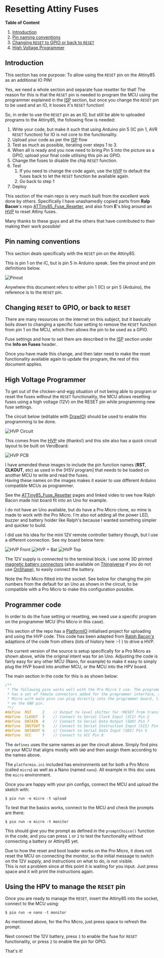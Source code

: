 # Resetting Attiny Fuses

**Table of Content**

1. [Introduction](#introduction)
2. [Pin naming conventions](#pin-naming-conventions)
3. [Changing `RESET` to GPIO or back to `RESET`](#changing-reset-to-gpio-or-back-to-reset)
4. [High Voltage Programmer](#high-voltage-programmer)

## Introduction

This section has one purpose: To allow using the `RESET` pin on the Attiny85 as
an additional IO PIN!

Yes, we need a whole section and separate fuse resetter for that! The reason
for this is that the `RESET` pin is needed to program the MCU using the
programmer explained in the [ISP] section, but once you change the `RESET` pin
to be used and an IO, it looses it's `RESET` function!

So, in order to use the `RESET` pin as an IO, but still be able to uploaded
programs to the Attiny85, the following flow is needed:

1. Write your code, but make it such that using Arduino pin 5 (IC pin 1, AVR
   `RESET` function) for IO is not core to the functionality.
2. Upload your code as per the [ISP] flow
3. Test as much as possible, iterating over steps 1 to 3.
4. When all is ready and you now need to bring Pin 5 into the picture as a
   GPIO, upload your final code utilising this pin as GPIO.
5. Change the fuses to disable the chip `RESET` function.
6. Test
    1. If you need to change the code again, use the [HVP] to default the
        fuses back to let the `RESET` function be available again.
    2. Go back to step 1
7. Deploy

This section of the main repo is very much built from the excellent work done
by others. Specifically I have unashamedly copied parts from **Ralp Bacon**'s
repo [ATTiny85_Fuse_Resetter], and also from **E**'s blog around an [HVP] to
reset Attiny fuses.

Many thanks to these guys and all the others that have contributed to their
making their work possible!

## Pin naming conventions

This section deals specifically with the `RESET` pin on the Attiny85.

This is pin 1 on the IC, but is pin 5 in Arduino speak. See the pinout and pin
definitions below.

![Pinout](doc/attiny_pinout.png)

Anywhere this document refers to either pin 1 (IC) or pin 5 (Arduino), the
reference is to the `RESET` pin.

## Changing `RESET` to GPIO, or back to `RESET`

There are many resources on the internet on this subject, but it basically
boils down to changing a specific fuse setting to remove the `RESET` function
from pin 1 on the MCU, which then allows the pin to be used as a GPIO.

Fuse settings and how to set them are described in the [ISP] section under the
**Info on Fuses** header.

Once you have made this change, and then later need to make the reset
functionality available again to update the program, the rest of this document
applies.

## High Voltage Programmer

To get out of the chicken-and-egg situation of not being able to program or
reset the fuses without the `RESET` functionality, the MCU allows resetting
fuses using a high voltage (12V) on the RESET pin while programming new fuse
settings.

The circuit below (editable with [DrawIO]) should be used to enable this programming to be done.

![HVP Circuit](doc/HPVCircuit.drawio.png)

This comes from the [HVP] site (thanks!) and this site also has a quick circuit
layout to be built on VeroBoard:

![HVP PCB](./doc/hvp2.png)

I have amended these images to include the pin function names (**RST**,
**CLKOUT**, etc) as used in the [HSV program] that needs to be loaded on
another MCU to write and read the fuses.  
Having these names on the images makes it easier to use different Arduino
compatible MCUs as programmer.

See the [ATTiny85_Fuse_Resetter] pages and linked video to see how Ralph Bacon
made hist board fit into an Uno for example.

I do not have an Uno available, but do have a Pro Micro clone, so mine is made
to work with the Pro Micro. I'm also not adding all the power LED, buzzer and
battery holder like Ralph's because I wanted something simpler and quicker to
build.

I did use his idea for the mini 12V remote controller battery though, but I use
a different connection. See my board below here:

![HVP Front](doc/HVP_Front.jpg)
![HVP + Bat](doc/HVP+ProMicro+Bat.jpg)
![HVP Top](doc/HVP+ProMicro_Top.jpg)

The 12V supply is connected to the terminal block. I use some 3D printed [magnetic battery connectors]
(also available on [Thingiverse] if you do not use [OnShape]), to easily
connect the battery.

Note the Pro Micro fitted into the socket. See below for changing the pin
numbers from the default for an Uno as shown in the circuit, to be compatible
with a Pro Micro to make this configuration possible.

## Programmer code

In order to do the fuse setting or resetting, we need use a specific program on
the programmer MCU (Pro Micro in this case). 

This section of the repo has a [PlatformIO] initialised project for uploading
and using the HVP code. This code has been adapted from [Ralph Bacon's][ATTiny85_Fuse_Resetter]
adaptions of the code from others (lots of history here :-) ) to drive a HVP.

The current version of the source is setup specifically for a Pro Micro as
shown above, while the original intent was for an Uno. Adjusting the code is
fairly easy for any other MCU (Nano, for example) to make it easy to simply
plug the HVP board into another MCU, or the MCU into the HPV board.

The main section in the code for this is as shown below:

```c++
/**
 * The following pins works well with the Pro Micro I use. The programmer board
 * has a set of female connectors added for the programmer interface, and a Pro
 * Micro with male pins can plug directly into the programmer board, lining up
 * on the GND pin.
 **/
#define  RST     2    // Output to level shifter for !RESET from transistor to Pin 1
#define  CLKOUT  3    // Connect to Serial Clock Input (SCI) Pin 2
#define  DATAIN  4    // Connect to Serial Data Output (SDO) Pin 7
#define  INSTOUT 5    // Connect to Serial Instruction Input (SII) Pin 6
#define  DATAOUT 6    // Connect to Serial Data Input (SDI) Pin 5
#define  VCC     7    // Connect to VCC Pin 8
```

The `defines` uses the same names as per the circuit above. Simply find pins on
your MCU that aligns mostly with `GND` and then assign them according to the
names above.

The `platformio.ini` included has environments set for both a Pro Micro (called
`micro`) as well as a Nano (named `nano`). All example in this doc uses the
`micro` environment.

Once you are happy with your pin configs, connect the MCU and upload the sketch
with:

    $ pio run -e micro -t upload

To test that the basics works, connect to the MCU and check the prompts are
there:

    $ pio run -e micro -t monitor

This should give you the prompt as defined in the `promptChoice()` function in
the code, and you can press `1` or `2` to test the functionality without
connecting a battery or Attiny85 yet.

Due to how the reset and boot loader works on the Pro Micro, it does not reset
the MCU on connecting the monitor, so the initial message to switch on the 12V
supply, and instructions on what to do, is not visible.  
This is not a problem since at this point it is waiting for you input. Just
press space and it will print the instructions again.

## Using the HPV to manage the `RESET` pin

Once you are ready to manage the `RESET`, insert the Attiny85 into the socket,
connect to the MCU using:

    $ pio run -e nano -t monitor

As mentioned above, for the Pro Micro, just press space to refresh the prompt.

Next connect the 12V battery, press `1` to enable the fuse for `RESET`
functionality, or press `2` to enable the pin for GPIO.

That's it!

<!--Links -->
[ISP]: ../ISP/
[ATTiny85_Fuse_Resetter]: https://github.com/RalphBacon/ATTiny85_Fuse_Resetter
[HVP]: https://arduinodiy.wordpress.com/2015/05/16/high-voltage-programmingunbricking-for-attiny/
[magnetic battery connectors]: https://cad.onshape.com/documents/8cafe3d96e3cf2e3210c4094/w/bc61aea212ccca67112cd265/e/d06cc2ccbc3a4bd52e9a48d8
[Thingiverse]: https://thingiverse.com
[OnShape]: http://onshape.com
[DrawIO]: https://app.diagrams.net/
[PlatformIO]: https://platformio.org/

